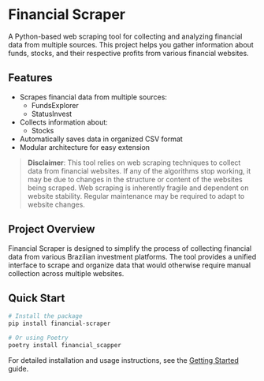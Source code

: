 # Financial Scraper

A Python-based web scraping tool for collecting and analyzing financial data from multiple sources. This project helps you gather information about funds, stocks, and their respective profits from various financial websites.

## Features

- Scrapes financial data from multiple sources:
  - FundsExplorer
  - StatusInvest
- Collects information about:
  - Stocks
- Automatically saves data in organized CSV format
- Modular architecture for easy extension

> **Disclaimer**: This tool relies on web scraping techniques to collect data from financial websites. If any of the algorithms stop working, it may be due to changes in the structure or content of the websites being scraped. Web scraping is inherently fragile and dependent on website stability. Regular maintenance may be required to adapt to website changes.

## Project Overview

Financial Scraper is designed to simplify the process of collecting financial data from various Brazilian investment platforms. The tool provides a unified interface to scrape and organize data that would otherwise require manual collection across multiple websites.

## Quick Start

```bash
# Install the package
pip install financial-scraper

# Or using Poetry
poetry install financial_scapper
```

For detailed installation and usage instructions, see the [Getting Started](getting-started/installation.md) guide.